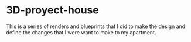 # 3D-proyect-house
This is a series of renders and blueprints that I did to make the design and define the changes that I were want to make to my apartment. 
